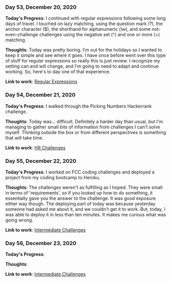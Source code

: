 ### Day 53, December 20, 2020

**Today's Progress**: I continued with regular expressions following some long days of travel. I touched on lazy matching, using the question mark (?), the anchor character ($), the shorthand for alphanumeric (\w), and some not-even-challenge challenges using the negative set (^) and one or more (+) matching.

**Thoughts**: Today was pretty boring. I'm out for the holidays so I wanted to keep it simple and see where it goes. I have once before went over this type of stuff for regular expressions so really this is just review. I recognize my setting can and will change, and I'm going to need to adapt and continue working. So, here's to day one of that experience.

**Link to work**: [Regular Expressions](https://github.com/jdemarc/100-days-of-code/tree/main/fcc-js-algorithms-dstructures/regular-expressions)

### Day 54, December 21, 2020

**Today's Progress**: I walked through the Picking Numbers Hackerrank challenge.

**Thoughts**: Today was... difficult. Definitely a harder day than usual, but I'm managing to gather small bits of information from challenges I can't solve myself. Thinking outside the box or from different perspectives is something that will take time.

**Link to work**: [HR Challenges](https://github.com/jdemarc/100-days-of-code/tree/main/hackerrank)

### Day 55, December 22, 2020

**Today's Progress**: I worked on FCC coding challenges and deployed a project from my coding bootcamp to Heroku.

**Thoughts**: The challenges weren't as fulfilling as I hoped. They were small in terms of 'requirements', so if you looked up how to do something, it essentially gave you the answer to the challenge. It was good exposure either way though. The deploying part of today was because yesterday someone had asked me about it, and we couldn't get it to work. But, today, I was able to deploy it in less than ten minutes. It makes me curious what was going wrong.

**Link to work**: [Intermediate Challenges](https://github.com/jdemarc/100-days-of-code/tree/main/fcc-js-algorithms-dstructures/intermediate-algorithm-scripting)

### Day 56, December 23, 2020

**Today's Progress**: 

**Thoughts**: 

**Link to work**: [Intermediate Challenges](https://github.com/jdemarc/100-days-of-code/tree/main/fcc-js-algorithms-dstructures/intermediate-algorithm-scripting)